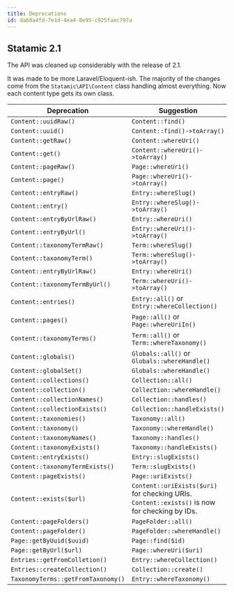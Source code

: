 ```yaml
---
title: Deprecations
id: dab8a4fd-7e1d-4ea4-8e95-c925faec797a
---
```

## Statamic 2.1

The API was cleaned up considerably with the release of 2.1.

It was made to be more Laravel/Eloquent-ish. The majority of the changes come from the `Statamic\API\Content` class handling almost everything. Now each content type gets its own class.


| Deprecation | Suggestion |
|--|--|
| `Content::uuidRaw()` | `Content::find()` |
| `Content::uuid()` | `Content::find()->toArray()` |
| `Content::getRaw()` | `Content::whereUri()` |
| `Content::get()` | `Content::whereUri()->toArray()` |
| `Content::pageRaw()` | `Page::whereUri()` |
| `Content::page()` | `Page::whereUri()->toArray()` |
| `Content::entryRaw()` | `Entry::whereSlug()` |
| `Content::entry()` | `Entry::whereSlug()->toArray()` |
| `Content::entryByUrlRaw()` | `Entry::whereUri()` |
| `Content::entryByUrl()` | `Entry::whereUri()->toArray()` |
| `Content::taxonomyTermRaw()` | `Term::whereSlug()` |
| `Content::taxonomyTerm()` | `Term::whereSlug()->toArray()` |
| `Content::entryByUrlRaw()` | `Entry::whereUri()` |
| `Content::taxonomyTermByUrl()` | `Term::whereUri()->toArray()` |
| `Content::entries()` | `Entry::all()` or `Entry::whereCollection()` |
| `Content::pages()` | `Page::all()` or `Page::whereUriIn()` |
| `Content::taxonomyTerms()` | `Term::all()` or `Term::whereTaxonomy()` |
| `Content::globals()` | `Globals::all()` or `Globals::whereHandle()` |
| `Content::globalSet()` | `Globals::whereHandle()` |
| `Content::collections()` | `Collection::all()` |
| `Content::collection()` | `Collection::whereHandle()` |
| `Content::collectionNames()` | `Collection::handles()` |
| `Content::collectionExists()` | `Collection::handleExists()` |
| `Content::taxonomies()` | `Taxonomy::all()` |
| `Content::taxonomy()` | `Taxonomy::whereHandle()` |
| `Content::taxonomyNames()` | `Taxonomy::handles()` |
| `Content::taxonomyExists()` | `Taxonomy::handleExists()` |
| `Content::entryExists()` | `Entry::slugExists()` |
| `Content::taxonomyTermExists()` | `Term::slugExists()` |
| `Content::pageExists()` | `Page::uriExists()` |
| `Content::exists($url)` | `Content::uriExists($uri)` for checking URIs. `Content::exists()` is now for checking by IDs. |
| `Content::pageFolders()` | `PageFolder::all()` |
| `Content::pageFolder()` | `PageFolder::whereHandle()` |
| `Page::getByUuid($uuid)` | `Page::find($id)` |
| `Page::getByUrl($url)` | `Page::whereUri($uri)` |
| `Entries::getFromColletion()` | `Entry::whereCollection()` |
| `Entries::createCollection()` | `Collection::create()` |
| `TaxonomyTerms::getFromTaxonomy()` | `Entry::whereTaxonomy()` |
